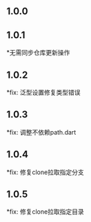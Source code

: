 ## 1.0.0

## 1.0.1
 *无需同步仓库更新操作

## 1.0.2
 *fix: 泛型设置修复类型错误

## 1.0.3
 *fix: 调整不依赖path.dart

## 1.0.4
 *fix: 修复clone拉取指定分支

## 1.0.5
 *fix: 修复clone拉取指定目录